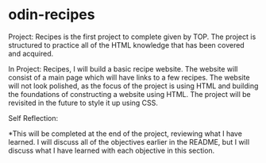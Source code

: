 # odin-recipes

Project: Recipes is the first project to complete given by TOP. The project is structured to practice all of the HTML knowledge that has been covered and acquired.

In Project: Recipes, I will build a basic recipe website. The website will consist of a main page which will have links to a few recipes. The website will not look polished, as the focus of the project is using HTML and building the foundations of constructing a website using HTML. The project will be revisited in the future to style it up using CSS.

Self Reflection:

*This will be completed at the end of the project, reviewing what I have learned. I will discuss all of the objectives earlier in the README, but I will discuss what I have learned with each objective in this section.